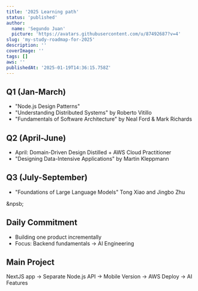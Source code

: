 ```yaml
---
title: '2025 Learning path'
status: 'published'
author:
  name: 'Segundo Juan'
  picture: 'https://avatars.githubusercontent.com/u/87492687?v=4'
slug: 'my-study-roadmap-for-2025'
description: ''
coverImage: ''
tags: []
aws: ''
publishedAt: '2025-01-19T14:36:15.758Z'
---
```


## Q1 (Jan-March)

- "Node.js Design Patterns"
- "Understanding Distributed Systems" by Roberto Vitillo
- "Fundamentals of Software Architecture" by Neal Ford & Mark Richards

## Q2 (April-June)

- April: Domain-Driven Design Distilled + AWS Cloud Practitioner
- "Designing Data-Intensive Applications" by Martin Kleppmann

## Q3 (July-September)

- "Foundations of Large Language Models" Tong Xiao and Jingbo Zhu

&npsb;

## Daily Commitment

- Building one product incrementally
- Focus: Backend fundamentals → AI Engineering

## Main Project

NextJS app → Separate Node.js API → Mobile Version → AWS Deploy → AI Features